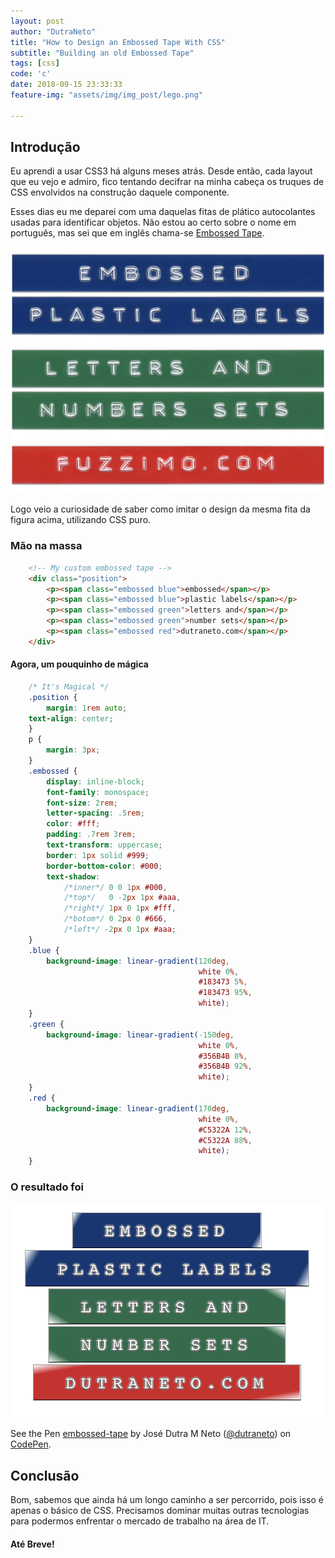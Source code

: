 ```yaml
---
layout: post
author: "DutraNeto"
title: "How to Design an Embossed Tape With CSS"
subtitle: "Building an old Embossed Tape"
tags: [css]
code: 'c'
date: 2018-09-15 23:33:33
feature-img: "assets/img/img_post/lego.png"

---
```


## Introdução
<!-- a couple of months ago I started to learn CSS3 from scratch. From that day forward -->
Eu aprendi a usar CSS3 há alguns meses atrás. Desde então, cada layout que eu vejo e admiro, fico tentando decifrar na minha cabeça os truques de CSS envolvidos na construção daquele componente.

Esses dias eu me deparei com uma daquelas fitas de plático autocolantes usadas para identificar objetos. Não estou ao certo sobre o nome em português, mas sei que em inglês chama-se [Embossed Tape](https://en.wikipedia.org/wiki/Embossing_tape).

![Embossed Tape](assets/img/img_post/embossed-plastic-label.jpg)

Logo veio a curiosidade de saber como imitar o design da mesma fita da figura acima, utilizando CSS puro.

### Mão na massa

```html
    <!-- My custom embossed tape -->
    <div class="position">
	    <p><span class="embossed blue">embossed</span></p>
	    <p><span class="embossed blue">plastic labels</span></p>
	    <p><span class="embossed green">letters and</span></p>
	    <p><span class="embossed green">number sets</span></p>
	    <p><span class="embossed red">dutraneto.com</span></p>
    </div>
```


#### Agora, um pouquinho de mágica

```css
    /* It's Magical */
    .position {
        margin: 1rem auto;
    text-align: center;
    }
    p {
        margin: 3px;
    }
    .embossed {
        display: inline-block;
        font-family: monospace;
        font-size: 2rem;
        letter-spacing: .5rem;
        color: #fff;
        padding: .7rem 3rem;
        text-transform: uppercase;
        border: 1px solid #999;
        border-bottom-color: #000;   
        text-shadow:
            /*inner*/ 0 0 1px #000,
            /*top*/   0 -2px 1px #aaa,
            /*right*/ 1px 0 1px #fff,
            /*botom*/ 0 2px 0 #666,
            /*left*/ -2px 0 1px #aaa;	
    }
    .blue {
        background-image: linear-gradient(120deg,
                                          white 0%,
                                          #183473 5%,
                                          #183473 95%,
                                          white);	
    }
    .green {
        background-image: linear-gradient(-150deg,
                                          white 0%,
                                          #356B4B 8%,
                                          #356B4B 92%,
                                          white);	
    }
    .red {
        background-image: linear-gradient(170deg,
                                          white 0%,
                                          #C5322A 12%,
                                          #C5322A 88%,
                                          white);       
    }
```
### O resultado foi

![My Custom Embossed Tape](assets/img/img_post/my-custom-embossed-tape.png)

<p data-height="265" data-theme-id="dark" data-slug-hash="LJJbby" data-default-tab="css,result" data-user="dutraneto" data-pen-title="embossed-tape" data-preview="true" class="codepen">See the Pen <a href="https://codepen.io/dutraneto/pen/LJJbby/">embossed-tape</a> by José Dutra M Neto (<a href="https://codepen.io/dutraneto">@dutraneto</a>) on <a href="https://codepen.io">CodePen</a>.</p>
<script async src="https://static.codepen.io/assets/embed/ei.js"></script>

## Conclusão

Bom, sabemos que ainda há um longo caminho a ser percorrido, pois isso é apenas o básico de CSS. Precisamos dominar muitas outras tecnologias para podermos enfrentar o mercado de trabalho na área de IT.

#### Até Breve!

